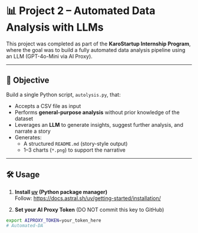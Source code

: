 # 📊 Project 2 – Automated Data Analysis with LLMs

This project was completed as part of the **KaroStartup Internship Program**, where the goal was to build a fully automated data analysis pipeline using an LLM (GPT-4o-Mini via AI Proxy).

---

## 🚀 Objective

Build a single Python script, `autolysis.py`, that:

- Accepts a CSV file as input
- Performs **general-purpose analysis** without prior knowledge of the dataset
- Leverages an **LLM** to generate insights, suggest further analysis, and narrate a story
- Generates:
  - A structured `README.md` (story-style output)
  - 1–3 charts (`*.png`) to support the narrative

---

## 🛠️ Usage

1. **Install [uv](https://docs.astral.sh/uv/) (Python package manager)**  
   Follow: https://docs.astral.sh/uv/getting-started/installation/

2. **Set your AI Proxy Token** (DO NOT commit this key to GitHub)

```bash
export AIPROXY_TOKEN=your_token_here
# Automated-DA
